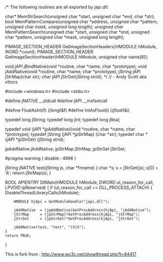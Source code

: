 /*
The following routines are all exported by japi.dll:

char* MemStrSearch(unsigned char *start, unsigned char *end, char *str);
bool MemPatternCompare(unsigned char *address, unsigned char *pattern, unsigned char *mask, unsigned long length);
unsigned char* MemPatternSearch(unsigned char *start, unsigned char *end, unsigned char *pattern, unsigned char *mask, unsigned long length);

PIMAGE_SECTION_HEADER GetImageSectionHeaders(HMODULE hModule, WORD *count);
PIMAGE_SECTION_HEADER GetImageSectionHeader(HMODULE hModule, unsigned char name[8]);

void	jAPI jBindNative(void *routine, char *name, char *prototype);
void	jAddNative(void *routine, char *name, char *prototype);
jString jAPI jStrMap(char *str);
char*	jAPI jStrGet(jString strid);
*/
// - Andy Scott aka xttocs


#include <windows.h>
#include <stdio.h>

#define jNATIVE	__stdcall
#define jAPI	__msfastcall

#define FloatAsInt(f) (*(long*)&f)
#define IntAsFloat(i) (*(float*)&i)

typedef long jString;
typedef long jInt;
typedef long jReal;

typedef void	(jAPI *jpAddNative)(void *routine, char *name, char *prototype);
typedef jString (jAPI *jpStrMap)	(char *str);
typedef char *	(jAPI *jpStrGet)	(jString strid);

jpAddNative		jAddNative;
jpStrMap		jStrMap;
jpStrGet		jStrGet;

#pragma warning ( disable : 4996 )


jString jNATIVE test(jString js, char *fnname)
{
	char *s;
	s = jStrGet(js);
	s[0] = 'A';
	return jStrMap(s);
}

BOOL APIENTRY DllMain(HMODULE hModule, DWORD  ul_reason_for_call, LPVOID lpReserved)
{
	if (ul_reason_for_call == DLL_PROCESS_ATTACH)
	{
		DisableThreadLibraryCalls(hModule);

		HMODULE hjApi = GetModuleHandle("japi.dll");

		jAddNative	= (jpAddNative)GetProcAddress(hjApi, "jAddNative");
		jStrMap		= (jpStrMap)*GetProcAddress(hjApi, "jStrMap");
		jStrGet		= (jpStrGet)*GetProcAddress(hjApi, "jStrGet");

		jAddNative(test, "test", "(S)S");
	}
    return TRUE;
}

This is fork from : http://www.wc3c.net/showthread.php?t=84417
